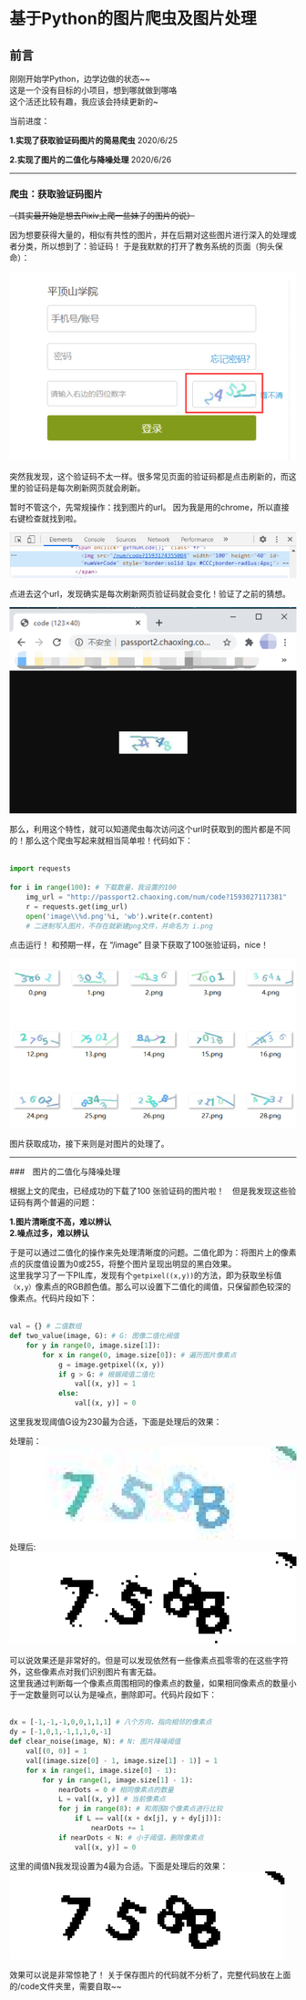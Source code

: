# 基于Python的图片爬虫及图片处理

## 前言
刚刚开始学Python，边学边做的状态~~  
这是一个没有目标的小项目，想到哪就做到哪咯  
这个活还比较有趣，我应该会持续更新的~  

当前进度：  

__1.实现了获取验证码图片的简易爬虫__ 2020/6/25  

__2.实现了图片的二值化与降噪处理__ 2020/6/26

---

### 爬虫：获取验证码图片

~~（其实最开始是想去Pixiv上爬一些妹子的图片的说）~~

因为想要获得大量的，相似有共性的图片，并在后期对这些图片进行深入的处理或者分类，所以想到了：验证码！ 于是我默默的打开了教务系统的页面（狗头保命）：

![教务系统登录界面](https://github.com/FTLIKON/My_Py_Image/blob/master/Blog_Png/1-1.jpg?raw=true)

突然我发现，这个验证码不太一样。很多常见页面的验证码都是点击刷新的，而这里的验证码是每次刷新网页就会刷新。  

暂时不管这个，先常规操作：找到图片的url。 因为我是用的chrome，所以直接右键检查就找到啦。

![找到验证码url](https://github.com/FTLIKON/My_Py_Image/blob/master/Blog_Png/1-2.png?raw=true)

点进去这个url，发现确实是每次刷新网页验证码就会变化！验证了之前的猜想。

![发现验证码特性](https://github.com/FTLIKON/My_Py_Image/blob/master/Blog_Png/1-3.png?raw=true)

那么，利用这个特性，就可以知道爬虫每次访问这个url时获取到的图片都是不同的！那么这个爬虫写起来就相当简单啦！代码如下：

```python

import requests

for i in range(100): # 下载数量，我设置的100
    img_url = "http://passport2.chaoxing.com/num/code?1593027117381"
    r = requests.get(img_url)
    open('image\\%d.png'%i, 'wb').write(r.content) 
    # 二进制写入图片，不存在就新建png文件，并命名为 i.png

```

点击运行！ 和预期一样，在 “/image” 目录下获取了100张验证码，nice！

![获取验证码图片](https://github.com/FTLIKON/My_Py_Image/blob/master/Blog_Png/1-4.png?raw=true)

图片获取成功，接下来则是对图片的处理了。

---

###　图片的二值化与降噪处理

根据上文的爬虫，已经成功的下载了100 张验证码的图片啦！　但是我发现这些验证码有两个普遍的问题：  

__1.图片清晰度不高，难以辨认__  
__2.噪点过多，难以辨认__  

于是可以通过二值化的操作来先处理清晰度的问题。二值化即为：将图片上的像素点的灰度值设置为0或255，将整个图片呈现出明显的黑白效果。  
这里我学习了一下PIL库，发现有个`getpixel((x,y))`的方法，即为获取坐标值`（x,y）`像素点的RGB颜色值。那么可以设置下二值化的阈值，只保留颜色较深的像素点。代码片段如下：

```python

val = {} # 二值数组
def two_value(image, G): # G: 图像二值化阀值
    for y in range(0, image.size[1]):
        for x in range(0, image.size[0]): # 遍历图片像素点
            g = image.getpixel((x, y))
            if g > G: # 根据阈值二值化
                val[(x, y)] = 1
            else:
                val[(x, y)] = 0

```

这里我发现阈值G设为230最为合适，下面是处理后的效果：  

处理前：
![处理前](https://github.com/FTLIKON/My_Py_Image/blob/master/Blog_Png/2-1.png?raw=true)
处理后:
![二值化处理后](https://github.com/FTLIKON/My_Py_Image/blob/master/Blog_Png/2-2.png?raw=true)

可以说效果还是非常好的。但是可以发现依然有一些像素点孤零零的在这些字符外，这些像素点对我们识别图片有害无益。  
这里我通过判断每一个像素点周围相同的像素点的数量，如果相同像素点的数量小于一定数量则可以认为是噪点，删除即可。代码片段如下：

```python

dx = [-1,-1,-1,0,0,1,1,1] # 八个方向，指向相邻的像素点
dy = [-1,0,1,-1,1,1,0,-1]
def clear_noise(image, N): # N: 图片降噪阈值
    val[(0, 0)] = 1
    val[(image.size[0] - 1, image.size[1] - 1)] = 1
    for x in range(1, image.size[0] - 1):
        for y in range(1, image.size[1] - 1):
            nearDots = 0 # 相同像素点的数量
            L = val[(x, y)] # 当前像素点
            for j in range(8): # 和周围8个像素点进行比较
                if L == val[(x + dx[j], y + dy[j])]:
                    nearDots += 1
            if nearDots < N: # 小于阈值，删除像素点
                val[(x, y)] = 0

```

这里的阈值N我发现设置为4最为合适。下面是处理后的效果：
![降噪处理后](https://github.com/FTLIKON/My_Py_Image/blob/master/Blog_Png/2-3.png?raw=true)

效果可以说是非常惊艳了！ 关于保存图片的代码就不分析了，完整代码放在上面的/code文件夹里，需要自取~~